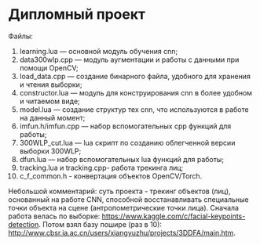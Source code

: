 # Дипломный проект
Файлы:
1) learning.lua — основной модуль обучения cnn;
2) data300wlp.cpp — модуль аугментации и работы с данными при помощи OpenCV;
3) load_data.cpp — создание бинарного файла, удобного для хранения и чтения выборки;
4) constructor.lua — модуль для конструирования cnn в более удобном и читаемом виде;
5) model.lua — создание структур тех cnn, что используются в работе на данный момент;
6) imfun.h/imfun.cpp — набор вспомогательных cpp функций для работы;
7) 300WLP_cut.lua — lua скрипт по созданию облегченной версии выборки 300WLP;
8) dfun.lua — набор вспомогательных lua функций для работы;
9) tracking.lua и tracking.cpp- работа трекинга лиц;
10) c_f_common.h - конвертация объектов OpenCV/Torch.

Небольшой комментарий: суть проекта - трекинг объектов (лиц), основанный на работе CNN, способной восстанавливать специальные точки объекта на сцене (антропометрические точки лица). Сначала работа велась по выборке: https://www.kaggle.com/c/facial-keypoints-detection. Потом взял базу пошире (раз в 10): http://www.cbsr.ia.ac.cn/users/xiangyuzhu/projects/3DDFA/main.htm.
